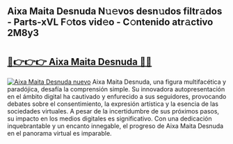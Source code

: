 ## Aixa Maita Desnuda N𝚞𝚎vos desn𝚞dos filtr𝚊dos - Parts-xVL F𝚘tos vid𝚎o - C𝚘ntenido atr𝚊ctivo 2M8y3

# <h2><a href="http://mbatmwe.tromn.icu/?c=Aixa+Maita+Desnuda">🔗👉👉👉 Aixa Maita Desnuda 🔗🔗</a></h2>

[![Aixa Maita Desnuda nuevo](https://i.imgur.com/pEAQMta.gif)](http://mbatmwe.tromn.icu/?c=Aixa+Maita+Desnuda)
Aixa Maita Desnuda, una figura multifacética y paradójica, desafía la comprensión simple. Su innovadora autopresentación en el ámbito digital ha cautivado y enfurecido a sus seguidores, provocando debates sobre el consentimiento, la expresión artística y la esencia de las sociedades virtuales. A pesar de la incertidumbre de sus próximos pasos, su impacto en los medios digitales es significativo. Con una dedicación inquebrantable y un encanto innegable, el progreso de Aixa Maita Desnuda en el panorama virtual es imparable.
